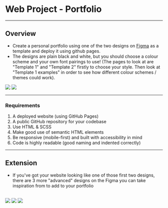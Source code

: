 # Web Project - Portfolio

---

<!-- _class: no-background-image -->

## Overview

-   Create a personal portfolio using one of the two designs on [Figma](https://www.figma.com/file/GcXrhyHfbBVzSsRHPcTmRh/Curriculum---Web---Student-Portfolio-Template?node-id=3552%3A2)
    as a template and deploy it using github pages.
-   The designs are plain black and white, but you should choose a colour scheme and your own font pairings to use! (The pages to look at are "Template 1" and "Template 2" firstly to choose your style. Then look at "Template 1 examples" in order to see how different colour schemes / themes could work).

<div class="grid">

<img src="./assets/template-1.png">
<img src="./assets/template-2.png">

</div>

---

<!-- _class: activity -->

### Requirements

1. A deployed website (using GitHub Pages)
2. A public GitHub repository for your codebase
3. Use HTML & SCSS
4. Make good use of semantic HTML elements
5. Be responsive (mobile-first) and built with accessibility in mind
6. Code is highly readable (good naming and indented correctly)

---

## Extension

-   If you've got your website looking like one of those first two designs, there are 3 more "advanced" designs on the Figma you can take inspiration from to add to your portfolio

<br>

<div class="grid grid--col-3">

<img src="./assets/template-1-adv.png">
<img src="./assets/template-2-adv.png">
<img src="./assets/template-3-adv.png">

</div>

